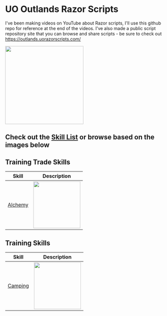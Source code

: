 # UO Outlands Razor Scripts
I've been making videos on YouTube about Razor scripts, I'll use this github repo for reference at the end of the videos.  I've also made a public script repository site that you can browse and share scripts - be sure to check out <a href="https://outlands.uorazorscripts.com/">https://outlands.uorazorscripts.com/</a>

<a href="https://outlands.uorazorscripts.com/"><img src="https://outlands.uorazorscripts.com/uorazorscripts-pvp-pvm.png" width="250"></a>



## Check out the [Skill List](./Skill%20List) or browse based on the images below

## Training Trade Skills

| Skill | Description |
| --- | --- |
| <a href="./Skill%20List/Alchemy">Alchemy</a> | <a href="./Skill%20List/Alchemy"><img src="https://img.youtube.com/vi/k1PqAGIB0Ls/0.jpg" width="150"></a> |



## Training Skills
| Skill | Description |
| --- | --- |
| <a href="./Skill%20List/Camping">Camping</a> | <a href="./Skill%20List/Camping"><img src="https://img.youtube.com/vi/4d0z6FCLAIk/0.jpg" width="150"></a> |




